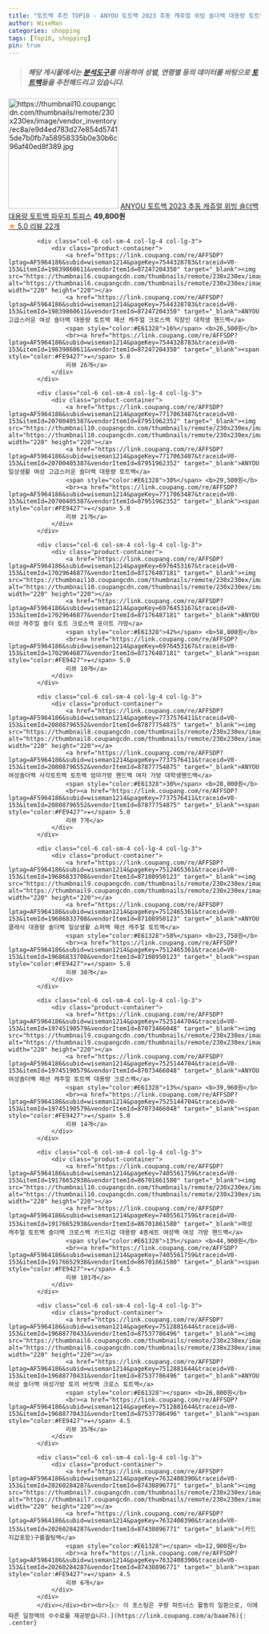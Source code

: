 ```yaml
---
title: "토트백 추천 TOP10 - ANYOU 토트백 2023 추동 캐쥬얼 위빙 숄더백 대용량 토트백 파우치 투피스"
author: WiseMan
categories: shopping
tags: [Top10, shopping]
pin: true
---
```


> ##### 해당 게시물에서는 [**분석도구**](https://itemscout.io/)를 이용하여 **성별**, **연령별** 등의 데이터를 바탕으로 [**토트백**](https://link.coupang.com/a/baae76)들을 추천해드리고 있습니다.
<div class="container"><div class="row">
            <div class="col-6 col-sm-4 col-lg-4 col-lg-3">
                <div class="product-container">
                    <a href="https://link.coupang.com/re/AFFSDP?lptag=AF5964186&subid=wiseman1214&pageKey=7493291665&traceid=V0-153&itemId=19598155603&vendorItemId=87710972475" target="_blank"><img src="https://thumbnail10.coupangcdn.com/thumbnails/remote/230x230ex/image/vendor_inventory/ec8a/e9d4ed783d27e854d57415de7b0fb7a58958335b0e30b6c96af40ed8f389.jpg" alt="https://thumbnail10.coupangcdn.com/thumbnails/remote/230x230ex/image/vendor_inventory/ec8a/e9d4ed783d27e854d57415de7b0fb7a58958335b0e30b6c96af40ed8f389.jpg" width="220" height="220"></a>
                    <a href="https://link.coupang.com/re/AFFSDP?lptag=AF5964186&subid=wiseman1214&pageKey=7493291665&traceid=V0-153&itemId=19598155603&vendorItemId=87710972475" target="_blank">ANYOU 토트백 2023 추동 캐쥬얼 위빙 숄더백 대용량 토트백 파우치 투피스</a>
                    <span style="color:#E61328"></span> <b>49,800원</b>
                    <br><a href="https://link.coupang.com/re/AFFSDP?lptag=AF5964186&subid=wiseman1214&pageKey=7493291665&traceid=V0-153&itemId=19598155603&vendorItemId=87710972475" target="_blank"><span style="color:#FE9427">★</span> 5.0
                    리뷰 22개</a>
                </div>
            </div>
            
            <div class="col-6 col-sm-4 col-lg-4 col-lg-3">
                <div class="product-container">
                    <a href="https://link.coupang.com/re/AFFSDP?lptag=AF5964186&subid=wiseman1214&pageKey=7544328783&traceid=V0-153&itemId=19839860611&vendorItemId=87247204350" target="_blank"><img src="https://thumbnail6.coupangcdn.com/thumbnails/remote/230x230ex/image/vendor_inventory/c534/e6b56781886b61018002afede60ad3f6729d8b16b62ff1d5e496879aa163.jpg" alt="https://thumbnail6.coupangcdn.com/thumbnails/remote/230x230ex/image/vendor_inventory/c534/e6b56781886b61018002afede60ad3f6729d8b16b62ff1d5e496879aa163.jpg" width="220" height="220"></a>
                    <a href="https://link.coupang.com/re/AFFSDP?lptag=AF5964186&subid=wiseman1214&pageKey=7544328783&traceid=V0-153&itemId=19839860611&vendorItemId=87247204350" target="_blank">ANYOU 고급스러운 여성 숄더백 대용량 토트백 패션 캐주얼 크로스백 직장인 대학생 핸드백</a>
                    <span style="color:#E61328">16%</span> <b>26,500원</b>
                    <br><a href="https://link.coupang.com/re/AFFSDP?lptag=AF5964186&subid=wiseman1214&pageKey=7544328783&traceid=V0-153&itemId=19839860611&vendorItemId=87247204350" target="_blank"><span style="color:#FE9427">★</span> 5.0
                    리뷰 26개</a>
                </div>
            </div>
            
            <div class="col-6 col-sm-4 col-lg-4 col-lg-3">
                <div class="product-container">
                    <a href="https://link.coupang.com/re/AFFSDP?lptag=AF5964186&subid=wiseman1214&pageKey=7717063487&traceid=V0-153&itemId=20700405387&vendorItemId=87951962352" target="_blank"><img src="https://thumbnail10.coupangcdn.com/thumbnails/remote/230x230ex/image/vendor_inventory/1017/73b3b53c1b9dea1fecca176f164b4142e10ef5f1c78de78635872dd2b151.jpg" alt="https://thumbnail10.coupangcdn.com/thumbnails/remote/230x230ex/image/vendor_inventory/1017/73b3b53c1b9dea1fecca176f164b4142e10ef5f1c78de78635872dd2b151.jpg" width="220" height="220"></a>
                    <a href="https://link.coupang.com/re/AFFSDP?lptag=AF5964186&subid=wiseman1214&pageKey=7717063487&traceid=V0-153&itemId=20700405387&vendorItemId=87951962352" target="_blank">ANYOU 일상생활 여성 고급스러운 숄더백 대용량 토트백</a>
                    <span style="color:#E61328">30%</span> <b>29,500원</b>
                    <br><a href="https://link.coupang.com/re/AFFSDP?lptag=AF5964186&subid=wiseman1214&pageKey=7717063487&traceid=V0-153&itemId=20700405387&vendorItemId=87951962352" target="_blank"><span style="color:#FE9427">★</span> 5.0
                    리뷰 21개</a>
                </div>
            </div>
            
            <div class="col-6 col-sm-4 col-lg-4 col-lg-3">
                <div class="product-container">
                    <a href="https://link.coupang.com/re/AFFSDP?lptag=AF5964186&subid=wiseman1214&pageKey=6976453167&traceid=V0-153&itemId=17029646877&vendorItemId=87176487181" target="_blank"><img src="https://thumbnail10.coupangcdn.com/thumbnails/remote/230x230ex/image/vendor_inventory/a4f0/5e81156aecaf3ed4cb1b0b07dbdd73e413cbc6fb50522f6693c74262ed8a.jpg" alt="https://thumbnail10.coupangcdn.com/thumbnails/remote/230x230ex/image/vendor_inventory/a4f0/5e81156aecaf3ed4cb1b0b07dbdd73e413cbc6fb50522f6693c74262ed8a.jpg" width="220" height="220"></a>
                    <a href="https://link.coupang.com/re/AFFSDP?lptag=AF5964186&subid=wiseman1214&pageKey=6976453167&traceid=V0-153&itemId=17029646877&vendorItemId=87176487181" target="_blank">ANYOU여성 캐주얼 숄더 토트 크로스백 포이트 가방</a>
                    <span style="color:#E61328">42%</span> <b>58,800원</b>
                    <br><a href="https://link.coupang.com/re/AFFSDP?lptag=AF5964186&subid=wiseman1214&pageKey=6976453167&traceid=V0-153&itemId=17029646877&vendorItemId=87176487181" target="_blank"><span style="color:#FE9427">★</span> 5.0
                    리뷰 10개</a>
                </div>
            </div>
            
            <div class="col-6 col-sm-4 col-lg-4 col-lg-3">
                <div class="product-container">
                    <a href="https://link.coupang.com/re/AFFSDP?lptag=AF5964186&subid=wiseman1214&pageKey=7737576411&traceid=V0-153&itemId=20808796552&vendorItemId=87877754875" target="_blank"><img src="https://thumbnail8.coupangcdn.com/thumbnails/remote/230x230ex/image/vendor_inventory/8e7c/b5866eb8621b8368ead920faa99b9d9bb538908385828f254cb091c244d8.jpg" alt="https://thumbnail8.coupangcdn.com/thumbnails/remote/230x230ex/image/vendor_inventory/8e7c/b5866eb8621b8368ead920faa99b9d9bb538908385828f254cb091c244d8.jpg" width="220" height="220"></a>
                    <a href="https://link.coupang.com/re/AFFSDP?lptag=AF5964186&subid=wiseman1214&pageKey=7737576411&traceid=V0-153&itemId=20808796552&vendorItemId=87877754875" target="_blank">ANYOU 여성숄더백 사각토트백 토트백 엄마가방 핸드백 여자 가방 대학생핸드백</a>
                    <span style="color:#E61328">30%</span> <b>28,000원</b>
                    <br><a href="https://link.coupang.com/re/AFFSDP?lptag=AF5964186&subid=wiseman1214&pageKey=7737576411&traceid=V0-153&itemId=20808796552&vendorItemId=87877754875" target="_blank"><span style="color:#FE9427">★</span> 5.0
                    리뷰 7개</a>
                </div>
            </div>
            
            <div class="col-6 col-sm-4 col-lg-4 col-lg-3">
                <div class="product-container">
                    <a href="https://link.coupang.com/re/AFFSDP?lptag=AF5964186&subid=wiseman1214&pageKey=7512465361&traceid=V0-153&itemId=19686833708&vendorItemId=87108950123" target="_blank"><img src="https://thumbnail9.coupangcdn.com/thumbnails/remote/230x230ex/image/vendor_inventory/d16b/2a54273ba5940328de3f93e152b09acb64848689041793eb842023b033d5.jpg" alt="https://thumbnail9.coupangcdn.com/thumbnails/remote/230x230ex/image/vendor_inventory/d16b/2a54273ba5940328de3f93e152b09acb64848689041793eb842023b033d5.jpg" width="220" height="220"></a>
                    <a href="https://link.coupang.com/re/AFFSDP?lptag=AF5964186&subid=wiseman1214&pageKey=7512465361&traceid=V0-153&itemId=19686833708&vendorItemId=87108950123" target="_blank">ANYOU 클래식 대용량 숄더백 일상생활 쇼퍼백 패션 캐주얼 토트백</a>
                    <span style="color:#E61328">58%</span> <b>23,750원</b>
                    <br><a href="https://link.coupang.com/re/AFFSDP?lptag=AF5964186&subid=wiseman1214&pageKey=7512465361&traceid=V0-153&itemId=19686833708&vendorItemId=87108950123" target="_blank"><span style="color:#FE9427">★</span> 5.0
                    리뷰 38개</a>
                </div>
            </div>
            
            <div class="col-6 col-sm-4 col-lg-4 col-lg-3">
                <div class="product-container">
                    <a href="https://link.coupang.com/re/AFFSDP?lptag=AF5964186&subid=wiseman1214&pageKey=7525144704&traceid=V0-153&itemId=19745190579&vendorItemId=87073466048" target="_blank"><img src="https://thumbnail9.coupangcdn.com/thumbnails/remote/230x230ex/image/vendor_inventory/bac9/00fa53c109c5ee63ef4587067735d9835837a5f3e968666516c0efded376.jpg" alt="https://thumbnail9.coupangcdn.com/thumbnails/remote/230x230ex/image/vendor_inventory/bac9/00fa53c109c5ee63ef4587067735d9835837a5f3e968666516c0efded376.jpg" width="220" height="220"></a>
                    <a href="https://link.coupang.com/re/AFFSDP?lptag=AF5964186&subid=wiseman1214&pageKey=7525144704&traceid=V0-153&itemId=19745190579&vendorItemId=87073466048" target="_blank">ANYOU 여성숄더백 패션 캐주얼 토트백 대용량 크로스백</a>
                    <span style="color:#E61328">13%</span> <b>39,960원</b>
                    <br><a href="https://link.coupang.com/re/AFFSDP?lptag=AF5964186&subid=wiseman1214&pageKey=7525144704&traceid=V0-153&itemId=19745190579&vendorItemId=87073466048" target="_blank"><span style="color:#FE9427">★</span> 5.0
                    리뷰 14개</a>
                </div>
            </div>
            
            <div class="col-6 col-sm-4 col-lg-4 col-lg-3">
                <div class="product-container">
                    <a href="https://link.coupang.com/re/AFFSDP?lptag=AF5964186&subid=wiseman1214&pageKey=7405561759&traceid=V0-153&itemId=19176652938&vendorItemId=86701861580" target="_blank"><img src="https://thumbnail10.coupangcdn.com/thumbnails/remote/230x230ex/image/vendor_inventory/9709/20c7e419ffadea1e0341b211600c947baf4dc4275096d5be5e225cba9393.jpg" alt="https://thumbnail10.coupangcdn.com/thumbnails/remote/230x230ex/image/vendor_inventory/9709/20c7e419ffadea1e0341b211600c947baf4dc4275096d5be5e225cba9393.jpg" width="220" height="220"></a>
                    <a href="https://link.coupang.com/re/AFFSDP?lptag=AF5964186&subid=wiseman1214&pageKey=7405561759&traceid=V0-153&itemId=19176652938&vendorItemId=86701861580" target="_blank">여성 캐주얼 토트백 숄더백 크로스백 카드지갑 대용량 4종세트 여성백 여성 가방 핸드백</a>
                    <span style="color:#E61328">13%</span> <b>44,900원</b>
                    <br><a href="https://link.coupang.com/re/AFFSDP?lptag=AF5964186&subid=wiseman1214&pageKey=7405561759&traceid=V0-153&itemId=19176652938&vendorItemId=86701861580" target="_blank"><span style="color:#FE9427">★</span> 4.5
                    리뷰 101개</a>
                </div>
            </div>
            
            <div class="col-6 col-sm-4 col-lg-4 col-lg-3">
                <div class="product-container">
                    <a href="https://link.coupang.com/re/AFFSDP?lptag=AF5964186&subid=wiseman1214&pageKey=7512881644&traceid=V0-153&itemId=19688770431&vendorItemId=87537786496" target="_blank"><img src="https://thumbnail6.coupangcdn.com/thumbnails/remote/230x230ex/image/vendor_inventory/d817/e54c3e3ad1c27b63cfa62a40146d30358c7cbed4ab718ae8384262a14618.jpg" alt="https://thumbnail6.coupangcdn.com/thumbnails/remote/230x230ex/image/vendor_inventory/d817/e54c3e3ad1c27b63cfa62a40146d30358c7cbed4ab718ae8384262a14618.jpg" width="220" height="220"></a>
                    <a href="https://link.coupang.com/re/AFFSDP?lptag=AF5964186&subid=wiseman1214&pageKey=7512881644&traceid=V0-153&itemId=19688770431&vendorItemId=87537786496" target="_blank">ANYOU 여성 숄더백 여성가방 토끼 버킷백 크로스 토트백</a>
                    <span style="color:#E61328"></span> <b>26,800원</b>
                    <br><a href="https://link.coupang.com/re/AFFSDP?lptag=AF5964186&subid=wiseman1214&pageKey=7512881644&traceid=V0-153&itemId=19688770431&vendorItemId=87537786496" target="_blank"><span style="color:#FE9427">★</span> 4.5
                    리뷰 35개</a>
                </div>
            </div>
            
            <div class="col-6 col-sm-4 col-lg-4 col-lg-3">
                <div class="product-container">
                    <a href="https://link.coupang.com/re/AFFSDP?lptag=AF5964186&subid=wiseman1214&pageKey=7632408390&traceid=V0-153&itemId=20260284287&vendorItemId=87430896771" target="_blank"><img src="https://thumbnail7.coupangcdn.com/thumbnails/remote/230x230ex/image/vendor_inventory/2a45/4991c0b37d029c6ebecc8c4943e13abfc09dc29bffc557e4f16c223eb831.jpg" alt="https://thumbnail7.coupangcdn.com/thumbnails/remote/230x230ex/image/vendor_inventory/2a45/4991c0b37d029c6ebecc8c4943e13abfc09dc29bffc557e4f16c223eb831.jpg" width="220" height="220"></a>
                    <a href="https://link.coupang.com/re/AFFSDP?lptag=AF5964186&subid=wiseman1214&pageKey=7632408390&traceid=V0-153&itemId=20260284287&vendorItemId=87430896771" target="_blank">(카드지갑포함)구름퀄팅백</a>
                    <span style="color:#E61328"></span> <b>12,900원</b>
                    <br><a href="https://link.coupang.com/re/AFFSDP?lptag=AF5964186&subid=wiseman1214&pageKey=7632408390&traceid=V0-153&itemId=20260284287&vendorItemId=87430896771" target="_blank"><span style="color:#FE9427">★</span> 4.5
                    리뷰 6개</a>
                </div>
            </div>
            </div></div><br><br>[👉 이 포스팅은 쿠팡 파트너스 활동의 일환으로, 이에 따른 일정액의 수수료를 제공받습니다.](https://link.coupang.com/a/baae76){: .center}